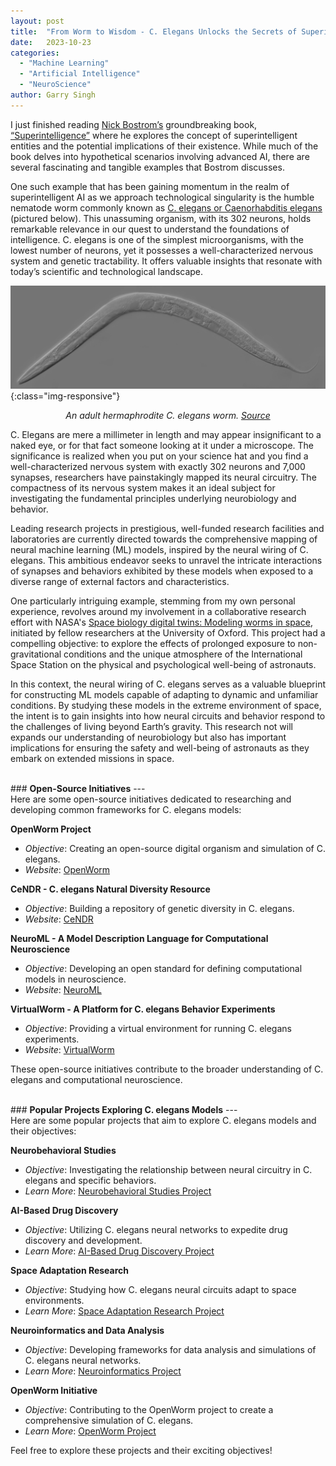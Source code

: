 ```yaml
---
layout: post
title:  "From Worm to Wisdom - C. Elegans Unlocks the Secrets of Superintelligence"
date:   2023-10-23
categories: 
  - "Machine Learning"
  - "Artificial Intelligence"
  - "NeuroScience"
author: Garry Singh
---
```

I just finished reading <a href="https://nickbostrom.com/">Nick Bostrom’s</a> groundbreaking book, <a href="https://www.goodreads.com/en/book/show/20527133">“Superintelligence”</a> where he explores the concept of superintelligent entities and the potential implications of their existence. While much of the book delves into hypothetical scenarios involving advanced AI, there are several fascinating and tangible examples that Bostrom discusses. 

One such example that has been gaining momentum in the realm of superintelligent AI as we approach technological singularity is the humble nematode worm commonly known as <a href="https://en.wikipedia.org/wiki/Caenorhabditis_elegans">C. elegans or Caenorhabditis elegans </a> (pictured below). This unassuming organism, with its 302 neurons, holds remarkable relevance in our quest to understand the foundations of intelligence. C. elegans is one of the simplest microorganisms, with the lowest number of neurons, yet it possesses a well-characterized nervous system and genetic tractability. It offers valuable insights that resonate with today’s scientific and technological landscape.


![An adult hermaphrodite C. elegans worm](/assets/images/2022-10-23-From_CElegansUnlockstheSecretsOfSuperintelligence.jpg){:class="img-responsive"}

<p align="center">
  <em>An adult hermaphrodite C. elegans worm. <a href="https://en.wikipedia.org/wiki/Caenorhabditis_elegans#/media/File:Adult_Caenorhabditis_elegans.jpg">Source</a></em>
</p>

C. Elegans are mere a millimeter in length and may appear insignificant to a naked eye, or for that fact someone looking at it under a microscope. The significance is realized when you put on your science hat and you find a well-characterized nervous system with exactly 302 neurons and 7,000 synapses, researchers have painstakingly mapped its neural circuitry. The compactness of its nervous system makes it an ideal subject for investigating the fundamental principles underlying neurobiology and behavior.

Leading research projects in prestigious, well-funded research facilities and laboratories are currently directed towards the comprehensive mapping of neural machine learning (ML) models, inspired by the neural wiring of C. elegans. This ambitious endeavor seeks to unravel the intricate interactions of synapses and behaviors exhibited by these models when exposed to a diverse range of external factors and characteristics.

One particularly intriguing example, stemming from my own personal experience, revolves around my involvement in a collaborative research effort with NASA's <a 
href="https://www.spaceappschallenge.org/2023/challenges/space-biology-digital-twins-modeling-worms-in-space/">Space biology digital twins: Modeling worms in space</a>, initiated by fellow researchers at the University of Oxford. This project had a compelling objective: to explore the effects of prolonged exposure to non-gravitational conditions and the unique atmosphere of the International Space Station on the physical and psychological well-being of astronauts.

In this context, the neural wiring of C. elegans serves as a valuable blueprint for constructing ML models capable of adapting to dynamic and unfamiliar conditions. By studying these models in the extreme environment of space, the intent is to gain insights into how neural circuits and behavior respond to the challenges of living beyond Earth’s gravity. This research not will expands our understanding of neurobiology but also has important implications for ensuring the safety and well-being of astronauts as they embark on extended missions in space.

<br>
### <b>Open-Source Initiatives</b>
---
<br>
Here are some open-source initiatives dedicated to researching and developing common frameworks for C. elegans models:

**OpenWorm Project**
   - *Objective*: Creating an open-source digital organism and simulation of C. elegans.
   - *Website*: [OpenWorm](https://www.openworm.org/)

**CeNDR - C. elegans Natural Diversity Resource**
   - *Objective*: Building a repository of genetic diversity in C. elegans.
   - *Website*: [CeNDR](https://www.cendr.org/)

**NeuroML - A Model Description Language for Computational Neuroscience**
   - *Objective*: Developing an open standard for defining computational models in neuroscience.
   - *Website*: [NeuroML](https://neuroml.org/)

**VirtualWorm - A Platform for C. elegans Behavior Experiments**
   - *Objective*: Providing a virtual environment for running C. elegans experiments.
   - *Website*: [VirtualWorm](https://www.virtualworm.org/)

These open-source initiatives contribute to the broader understanding of C. elegans and computational neuroscience.

<br>
### <b>Popular Projects Exploring C. elegans Models</b>
---
<br>
Here are some popular projects that aim to explore C. elegans models and their objectives:

**Neurobehavioral Studies**
   - *Objective*: Investigating the relationship between neural circuitry in C. elegans and specific behaviors.
   - *Learn More*: [Neurobehavioral Studies Project](https://pubmed.ncbi.nlm.nih.gov/32115908/)

**AI-Based Drug Discovery**
   - *Objective*: Utilizing C. elegans neural networks to expedite drug discovery and development.
   - *Learn More*: [AI-Based Drug Discovery Project](https://www.ncbi.nlm.nih.gov/pmc/articles/PMC4019719/)

**Space Adaptation Research**
   - *Objective*: Studying how C. elegans neural circuits adapt to space environments.
   - *Learn More*: [Space Adaptation Research Project](https://pubmed.ncbi.nlm.nih.gov/24217152/)

**Neuroinformatics and Data Analysis**
   - *Objective*: Developing frameworks for data analysis and simulations of C. elegans neural networks.
   - *Learn More*: [Neuroinformatics Project](https://www.ncbi.nlm.nih.gov/pmc/articles/PMC8864745/)

**OpenWorm Initiative**
   - *Objective*: Contributing to the OpenWorm project to create a comprehensive simulation of C. elegans.
   - *Learn More*: [OpenWorm Project](https://openworm.org/science.html)

Feel free to explore these projects and their exciting objectives!

